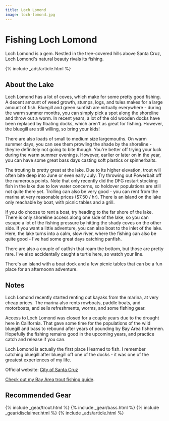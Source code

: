 ```yaml
---
title: Loch Lomond
image: loch-lomond.jpg
---
```


# Fishing Loch Lomond

Loch Lomond is a gem. Nestled in the tree-covered hills above Santa Cruz, Loch Lomond's natural beauty rivals its fishing.

{% include _ads/article.html %}


## About the Lake

Loch Lomond has a lot of coves, which make for some pretty good fishing. A decent amount of weed growth, stumps, logs, and tules makes for a large amount of fish. Bluegill and green sunfish are virtually everywhere - during the warm summer months, you can simply pick a spot along the shoreline and throw out a worm. In recent years, a lot of the old wooden docks have been replaced by floating docks, which aren't as great for fishing. However, the bluegill are still willing, so bring your kids!

There are also loads of small to medium size largemouths. On warm summer days, you can see them prowling the shade by the shoreline - they're definitely not going to bite though. You're better off trying your luck during the warm summer evenings. However, earlier or later on in the year, you can have some great bass days casting soft plastics or spinnerbaits.

The trouting is pretty great at the lake. Due to its higher elevation, trout will often bite deep into June or even early July. Try throwing out Powerbait off the numerous points. Note that only recently did the DFG restart stocking fish in the lake due to low water concerns, so holdover populations are still not quite there yet. Trolling can also be very good - you can rent from the marina at very reasonable prices ($7.50 / hr). There is an island on the lake only reachable by boat, with picnic tables and a grill.

If you do choose to rent a boat, try heading to the far shore of the lake. There is only shoreline access along one side of the lake, so you can escape a lot of the fishing pressure by hitting the shady coves on the other side. If you want a little adventure, you can also boat to the inlet of the lake. Here, the lake turns into a calm, slow river, where the fishing can also be quite good - I've had some great days catching panfish.

There are also a couple of catfish that roam the bottom, but those are pretty rare. I've also accidentally caught a turtle here, so watch your line.

There's an island with a boat dock and a few picnic tables that can be a fun place for an afternoonn adventure.

## Notes

Loch Lomond recently started renting out kayaks from the marina, at very cheap prices. The marina also rents rowboats, paddle boats, and motorboats, and sells refreshments, worms, and some fishing gear.

Access to Loch Lomond was closed for a couple years due to the drought here in California. That gave some time for the populations of the wild bluegill and bass to rebound after years of pounding by Bay Area fishermen. Hopefully the fishing remains good in the upcoming years, and practice catch and release if you can.

Loch Lomond is actually the first place I learned to fish. I remember catching bluegill after bluegill off one of the docks - it was one of the greatest experiences of my life.

Official website: [City of Santa Cruz](https://www.cityofsantacruz.com/government/city-departments/water/watershed/loch-lomond-recreation)

[Check out my Bay Area trout fishing guide](/trout).

## Recommended Gear

{% include _gear/trout.html %}
{% include _gear/bass.html %}
{% include _gear/disclaimer.html %}
{% include _ads/article.html %}
<!--
From the old ichthy.com:

```
Pros: scenic, great shoreline cover, great trout trolling, good bluegill fishing, big bass

Cons: bass bite is tough, weekend crowds, long drive, no float tubes

Description: Loch Lomond Reservoir is my favorite water to fish that I ever have come by. It's a bit further away than the other waters I've mentioned so far so I end up fishing it much less frequently than most. Why is it my favorite water? What makes it special to me is it's scenic quality, it's tranquility, and the type of fishing it offers.

Like most reservoirs, it's long and narrow with deep cuts in the shoreline. It's about 500 acres and 120 feet deep at the deepest point. UNLIKE most drinking water reservoirs around the bay area, the water level does not drop to frightening levels each year.

The surrounding hills and the lake itself is absolutely gorgeous by Bay Area standards. The area from the dam to the marina is mostly steep rock cliffs and boulders with occasional blowdowns and tree stumps. It is also the very deepest and maybe widest part of the reservoir. Shoreline access is restricted to a very small path by the marina. If you want to fish the part near the dam you're going to want a boat.

Speaking of boats, having a boat is really going to improve the amount of fish you catch and enjoyment you get out of this water. I often use their rental boats which they rent out at a reasonable rate. On crowded weekends in the summer they can run out of boats so go early. It is an electric motor only water which I like very much. It makes it oh so peaceful to be out on the water there.

The middle section of the reservoir has good shoreline access one side, and none on the other. The accessible shoreline can get crowded with trout fishermen so plan ahead. There is also a small island in the middle section. You are allowed to dock a boat there. It's a neat place to eat lunch or do some more shore fishing.

Shoreline cover in the middle section is less rocky and more wood based. There are a lot of stumps, branches, trees (alive and dead) piled up in shallow water. You can fish the whole day just around all the shoreline structure. It may not be the most productive way to fish but it is my favorite.

The very end of the reservoir is really neat. The primary structure here is weed beds. Lots of them too. You have these cabbage like looking plants growing in up to about 15 feet of water making all sorts of pockets and edges and then rows of cattails in some areas for even more fun. All this with about the same amount of fallen wood too. For someone who usually fishes stark bare shorelines I go nuts over this stuff.

The Fish: The bass fishing can vary quite a bit here. The first year I fished it the bass fishing seemed great. I could go out there and catch a lot of bass. Thing is though, I never caught one over 3 pounds. Nearly all were barely legal. Lately it has been very, very slow. I think it has been fished out enough to reduce numbers.

My all time favorite technique to catch bass here is a split shotted Power Finesse Worm made by Berkely. The best colors are Pumpkinseed and Black/Chartreuse. I will just toss this rig around any visible structure I see and SLOWLY inch it back. The average sized bass just can't resist this.

For larger fish try a big white spinnerbait around any kind of structure, or a black/red jig. There's a good population of crawdads here.

This is also a perfect lake to throw a Castaic Trout or other big trout imitation. The bass here can eat trout all year round, and do.

All of this shallow structure makes for an ideal place to use a flyrod. I've caught many bass on wooly buggers and muddlers fishing around stumps and weeds.

Rainbow Trout: So many trout get stocked here it's a joke. Limits are the norm from April to June. The opener is normally very bad though. Power bait, nightcrawlers, whatever. They all work.

My favorite technique is trolling out of a rental boat. Foggy mornings can produce some great topwater trolling with kastmasters or flashers. In April and may you can have 40+ fish days trolling small needlefish (bikini is my fav).

Other Fish:Bluegills. This is the greatest bluegill factory I've seen. Go on a summer day and you can't fail to catch as many bluegills as you will ever want. I usually just have to throw out a bare hook and jiggle it a bit before one of them is on. No kidding. For this reason try not to use nightcrawlers for bait when trout fishing as the bluegills will drive you out of your mind.

There are also green sunfish here. If you catch a bluegill with a unusually large mouth, and faint bluish lines on the sides, it's probably a green sunfish. 
```
-->
